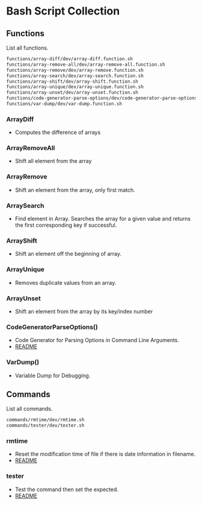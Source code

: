 # Bash Script Collection

## Functions

List all functions.

```txt
functions/array-diff/dev/array-diff.function.sh
functions/array-remove-all/dev/array-remove-all.function.sh
functions/array-remove/dev/array-remove.function.sh
functions/array-search/dev/array-search.function.sh
functions/array-shift/dev/array-shift.function.sh
functions/array-unique/dev/array-unique.function.sh
functions/array-unset/dev/array-unset.function.sh
functions/code-generator-parse-options/dev/code-generator-parse-options.function.sh
functions/var-dump/dev/var-dump.function.sh
```

### ArrayDiff

 - Computes the difference of arrays

### ArrayRemoveAll

 - Shift all element from the array

### ArrayRemove

 - Shift an element from the array, only first match.

### ArraySearch

 - Find element in Array. Searches the array for a given value and returns the first corresponding key if successful.

### ArrayShift

 - Shift an element off the beginning of array.

### ArrayUnique

 - Removes duplicate values from an array.

### ArrayUnset

 - Shift an element from the array by its key/index number

### CodeGeneratorParseOptions()

 - Code Generator for Parsing Options in Command Line Arguments.
 - [README](https://github.com/ijortengab/bash/tree/master/functions/code-generator-parse-options/dev)

### VarDump()

 - Variable Dump for Debugging.

## Commands

List all commands.

```txt
commands/rmtime/dev/rmtime.sh
commands/tester/dev/tester.sh
```

### rmtime

 - Reset the modification time of file if there is date information in filename.
 - [README](https://github.com/ijortengab/bash/tree/master/commands/rmtime/dev)

### tester

 - Test the command then set the expected.
 - [README](https://github.com/ijortengab/bash/tree/master/commands/tester/dev)
